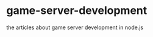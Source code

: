 game-server-development
=======================

the articles about game server development in node.js
